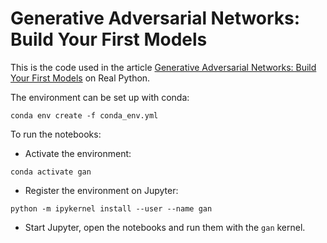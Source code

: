 # Generative Adversarial Networks: Build Your First Models

This is the code used in the article [Generative Adversarial Networks: Build Your First Models](https://realpython.com/generative-adversarial-networks/) on Real Python. 

The environment can be set up with conda:

`conda env create -f conda_env.yml`

To run the notebooks:

- Activate the environment:

`conda activate gan`

- Register the environment on Jupyter:

`python -m ipykernel install --user --name gan`

- Start Jupyter, open the notebooks and run them with the `gan` kernel.
